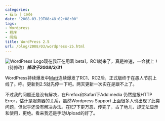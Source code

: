 ```yaml
---
categories:
- 石马 | Code
date: "2008-03-19T08:48:02+08:00"
tags:
- Wordpress
- 程序
- 网站
title: WordPress 2.5
url: /blog/2008/03/wordpress-25.html
---
```

<span class="right">![WordPress Logo](/images/posts/wordpress-logo.png "WordPress Logo")</span>现在我正在用着 beta1，RC1就来了，真是神速，一会就上！（待修改）***修改于2008/3/31***

WordPress持续爆发中[Matt](http://ma.tt/ "域名比较......帅")连续爆发了RC1、RC2后，正式版终于在愚人节前上线了。呼。更新到2.5就先停一下吧。两天更新一次实在是跟不上了。

不过我的问题还是没有解决，在Firefox和Safari下Add media 仍然是报HTTP Error，估计是服务器的关系，虽然Wordpress Support 上面很多人也出现了此类问题，但似乎还没有解决办法。在IE7下更万恶，传完了，占了地儿，却无法显示和使用，更绝。看来我还是手动Upload的好了。